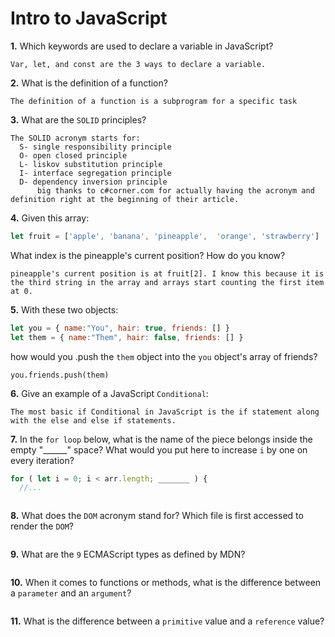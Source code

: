 # Intro to JavaScript

**1.** Which keywords are used to declare a variable in JavaScript?
<!-- enter you answer in the space below -->
```
Var, let, and const are the 3 ways to declare a variable.
```
**2.** What is the definition of a function?
<!-- enter you answer in the space below -->
```
The definition of a function is a subprogram for a specific task
```
**3.** What are the `SOLID` principles?
<!-- enter you answer in the space below -->
```
The SOLID acronym starts for:
  S- single responsibility principle
  O- open closed principle
  L- liskov substitution principle
  I- interface segregation principle 
  D- dependency inversion principle
      big thanks to c#corner.com for actually having the acronym and definition right at the beginning of their article.
```
**4.** Given this array: 
```js
let fruit = ['apple', 'banana', 'pineapple',  'orange', 'strawberry']
``` 
What index is the pineapple's current position? How do you know?
<!-- enter you answer in the space below -->
```
pineapple's current position is at fruit[2]. I know this because it is the third string in the array and arrays start counting the first item at 0.
```
**5.** With these two objects: 
```js
let you = { name:"You", hair: true, friends: [] }
let them = { name:"Them", hair: false, friends: [] }
```
how would you .push the `them` object into the `you` object's array of friends?
<!-- enter you answer in the space below -->
```
you.friends.push(them)
```

**6.** Give an example of a JavaScript `Conditional`:
<!-- enter you answer in the space below -->
```
The most basic if Conditional in JavaScript is the if statement along with the else and else if statements.
```
**7.** In the `for loop` below, what is the name of the piece belongs inside the empty "______" space? What would you put here to increase `i` by one on every iteration?
```js
for ( let i = 0; i < arr.length; _______ ) {
  //...
```
<!-- enter you answer in the space below -->
```

```
**8.** What does the `DOM` acronym stand for? Which file is first accessed to render the `DOM`?
<!-- enter you answer in the space below -->
```

```

**9.** What are the `9` ECMAScript types as defined by MDN?
<!-- enter you answer in the space below -->
```

```
**10.** When it comes to functions or methods, what is the difference between a `parameter` and an `argument`?
<!-- enter you answer in the space below -->
```

```
**11.** What is the difference between a `primitive` value and a `reference` value?
<!-- enter you answer in the space below -->
```

```